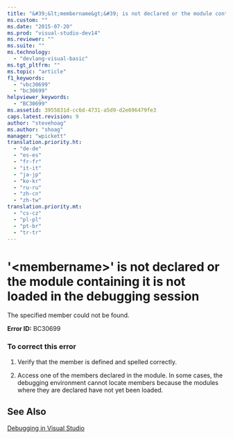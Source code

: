 ```yaml
---
title: "&#39;&lt;membername&gt;&#39; is not declared or the module containing it is not loaded in the debugging session | Microsoft Docs"
ms.custom: ""
ms.date: "2015-07-20"
ms.prod: "visual-studio-dev14"
ms.reviewer: ""
ms.suite: ""
ms.technology: 
  - "devlang-visual-basic"
ms.tgt_pltfrm: ""
ms.topic: "article"
f1_keywords: 
  - "vbc30699"
  - "bc30699"
helpviewer_keywords: 
  - "BC30699"
ms.assetid: 3955831d-cc6d-4731-a5d9-d2e696479fe3
caps.latest.revision: 9
author: "stevehoag"
ms.author: "shoag"
manager: "wpickett"
translation.priority.ht: 
  - "de-de"
  - "es-es"
  - "fr-fr"
  - "it-it"
  - "ja-jp"
  - "ko-kr"
  - "ru-ru"
  - "zh-cn"
  - "zh-tw"
translation.priority.mt: 
  - "cs-cz"
  - "pl-pl"
  - "pt-br"
  - "tr-tr"
---
```

# &#39;&lt;membername&gt;&#39; is not declared or the module containing it is not loaded in the debugging session
The specified member could not be found.  
  
 **Error ID:** BC30699  
  
### To correct this error  
  
1.  Verify that the member is defined and spelled correctly.  
  
2.  Access one of the members declared in the module. In some cases, the debugging environment cannot locate members because the modules where they are declared have not yet been loaded.  
  
## See Also  
 [Debugging in Visual Studio](../debugger/debugging-in-visual-studio.md)